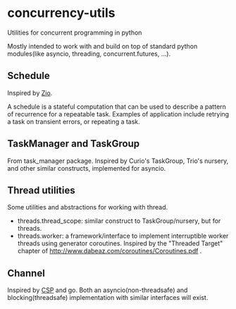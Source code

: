 # concurrency-utils
Utilities for concurrent programming in python

Mostly intended to work with and build on top of standard python modules(like asyncio, threading, concurrent.futures, ...).


## Schedule
Inspired by [Zio](https://scalaz.github.io/scalaz-zio/datatypes/schedule.html).

A schedule is a stateful computation that can be used to describe a pattern of recurrence for a repeatable task.
Examples of application include retrying a task on transient errors, or repeating a task.

## TaskManager and TaskGroup
From task_manager package.
Inspired by Curio's TaskGroup, Trio's nursery, and other similar constructs, implemented for asyncio.

## Thread utilities
Some utilities and abstractions for working with thread.
* threads.thread_scope: similar construct to TaskGroup/nursery, but for threads.
* threads.worker: a framework/interface to implement interruptible worker threads using generator coroutines. 
  Inspired by the "Threaded Target" chapter of http://www.dabeaz.com/coroutines/Coroutines.pdf .
  
## Channel
Inspired by [CSP](https://en.wikipedia.org/wiki/Communicating_sequential_processes) and go.
Both an asyncio(non-threadsafe) and blocking(threadsafe) implementation with similar interfaces will exist.
